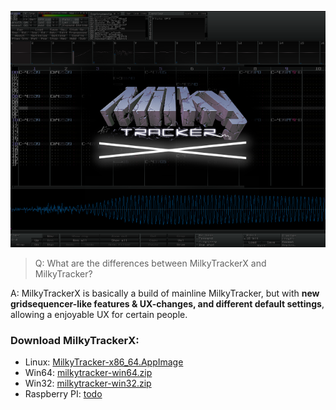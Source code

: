 ![](res/milkytrackerX.png)


> Q: What are the differences between MilkyTrackerX and MilkyTracker?

A: MilkyTrackerX is basically a build of mainline MilkyTracker, but with **new gridsequencer-like features & UX-changes, and different default settings**, allowing a enjoyable UX for certain people.

### Download MilkyTrackerX:

* Linux: [MilkyTracker-x86_64.AppImage](https://ci.appveyor.com/api/buildjobs/p7e25w4hbym4omlm/artifacts/MilkyTracker-x86_64.AppImage)
* Win64: [milkytracker-win64.zip](https://ci.appveyor.com/api/buildjobs/yny9m3f7jj6boqii/artifacts/build%2Fmilkytracker-1.03.00-win64.zip)
* Win32: [milkytracker-win32.zip](https://ci.appveyor.com/api/buildjobs/xad8rg36o2ulg2tt/artifacts/build%2Fmilkytracker-1.03.00-win32.zip)
* Raspberry PI: [todo]()


